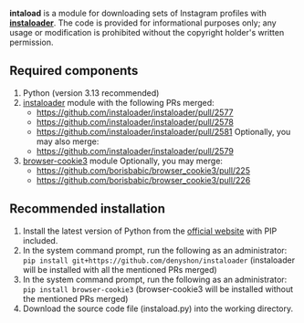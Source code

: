 **intaload** is a module for downloading sets of Instagram profiles with [**instaloader**](https://github.com/instaloader/instaloader). The code is provided for informational purposes only; any usage or modification is prohibited without the copyright holder's written permission.


## Required components
1. Python (version 3.13 recommended)
2. [instaloader](https://github.com/instaloader/instaloader) module with the following PRs merged:
   * https://github.com/instaloader/instaloader/pull/2577
   * https://github.com/instaloader/instaloader/pull/2578
   * https://github.com/instaloader/instaloader/pull/2581
Optionally, you may also merge:
   * https://github.com/instaloader/instaloader/pull/2579
3. [browser-cookie3](https://github.com/borisbabic/browser_cookie3) module
Optionally, you may merge:
   * https://github.com/borisbabic/browser_cookie3/pull/225
   * https://github.com/borisbabic/browser_cookie3/pull/226


## Recommended installation
1. Install the latest version of Python from the [official website](https://www.python.org/downloads/) with PIP included.
2. In the system command prompt, run the following as an administrator:
   `pip install git+https://github.com/denyshon/instaloader`
   (instaloader will be installed with all the mentioned PRs merged)
3. In the system command prompt, run the following as an administrator:
   `pip install browser-cookie3`
   (browser-cookie3 will be installed without the mentioned PRs merged)
4. Download the source code file (instaload.py) into the working directory.
